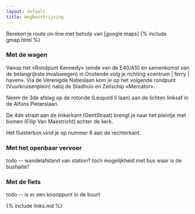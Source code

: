 ```yaml
---
layout: default
title: Wegbeschrijving
---
```

Bereken je route on-line met behulp van [google maps]
{% include gmap.html %}

### Met de wagen
Vanop het «Rondpunt Kennedy» (einde van de E40/A10 en samenkomst van de belangrijkste invalswegen) in Oostende volg je richting «centrum | ferry | haven».
Via de Verenigde Natieslaan kom je op het volgende rondpunt (Vuurkruisenplein) nabij de Stadhuis en Zeilschip «Mercator».

Neem de 3de afslag op de rotonde (Leopold II laan) aan de lichten linksaf in de Alfons Pieterslaan.

De 4de straat aan de linkerkant (GentStraat) brengt je naar het pleintje met bomen (Filip Van Maestricht) achter de kerk.  

Het fluisterbos vind je op nummer 6 aan de rechterkant.



### Met het openbaar vervoer

todo -- wandelafstand van station?
toch mogelijkheid met bus waar is de bushalte?



### Met de fiets

todo -- is er een knooppunt in de buurt


{% include links.md %}
